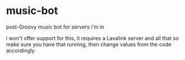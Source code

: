 # music-bot
post-Groovy music bot for servers i'm in

i won't offer support for this, it requires a Lavalink server and all that so make sure you have that running, then change values from the code accordingly
